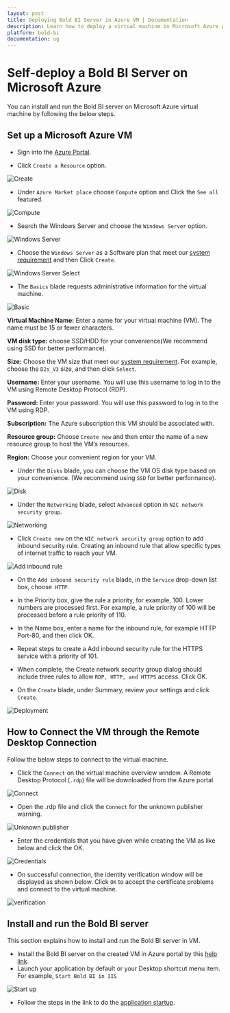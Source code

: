 ```yaml
---
layout: post
title: Deploying Bold BI Server in Azure VM | Documentation
description: Learn how to deploy a virtual machine in Microsoft Azure portal and install Bold BI server application into it.
platform: bold-bi
documentation: ug
---
```


# Self-deploy a Bold BI Server on Microsoft Azure

You can install and run the Bold BI server on Microsoft Azure virtual machine by  following the below steps.

## Set up a Microsoft Azure VM

* Sign into the [Azure Portal](https://portal.azure.com/).

* Click `Create a Resource` option.

![Create](/static/assets/installation-and-deployment/images/self-vm-Create.png)

* Under `Azure Market place` choose `Compute` option and Click the `See all` featured.

![Compute](/static/assets/installation-and-deployment/images/self-vm-compute.png)

* Search the Windows Server and choose the `Windows Server` option.

![Windows Server](/static/assets/installation-and-deployment/images/self-vm-windows-server.png)

* Choose the `Windows Server` as a Software plan that meet our [system requirement](/deploying-bold-bi/overview/#hardware-requirements) and then Click `Create`.

![Windows Server Select](/static/assets/installation-and-deployment/images/self-vm-windows-server-select.png)

* The `Basics` blade requests administrative information for the virtual machine.

![Basic](/static/assets/installation-and-deployment/images/self-vm-basic.png)

**Virtual Machine Name:** Enter a name for your virtual machine (VM). The name must be 15 or fewer characters.

**VM disk type:** choose SSD/HDD for your convenience(We recommend using SSD for better performance).

**Size:** Choose the VM size that meet our [system requirement](/deploying-bold-bi/overview/#hardware-requirements). For example, choose the `D2s_V3` size, and then click `Select`.

**Username:** Enter your username. You will use this username to log in to the VM using Remote Desktop Protocol (RDP).

**Password:** Enter your password. You will use this password to log in to the VM using RDP.

**Subscription:** The Azure subscription this VM should be associated with.

**Resource group:** Choose `Create new` and then enter the name of a new resource group to host the VM’s resources.

**Region:** Choose your convenient region for your VM.

* Under the `Disks` blade, you can choose the VM OS disk type based on your convenience. (We recommend using `SSD` for better performance).

![Disk](/static/assets/installation-and-deployment/images/self-vm-disk.png)

* Under the `Networking` blade, select `Advanced` option in `NIC network security group`.

![Networking](/static/assets/installation-and-deployment/images/self-vm-networking.png)

* Click `Create new` on the `NIC network security group` option to add inbound security rule. Creating an inbound rule that allow specific types of internet traffic to reach your VM.

![Add inbound rule](/static/assets/installation-and-deployment/images/self-vm-add-inbound-rule.png)

* On the `Add inbound security rule` blade, in the `Service` drop-down list box, choose` HTTP`.

* In the Priority box, give the rule a priority, for example, 100. Lower numbers are processed first. For example, a rule priority of 100 will be processed before a rule priority of 110.

* In the Name box, enter a name for the inbound rule, for example HTTP Port-80, and then click OK.

* Repeat steps to create a Add inbound security rule for the HTTPS service with a priority of 101.

* When complete, the Create network security group dialog should include three rules to allow `RDP, HTTP, and HTTPS` access. Click OK.

* On the `Create` blade, under Summary, review your settings and click `Create`.

![Deployment](/static/assets/installation-and-deployment/images/self-vm-deployment.png)

## How to Connect the VM through the Remote Desktop Connection

Follow the below steps to connect to the virtual machine.

* Click the `Connect` on the virtual machine overview window. A Remote Desktop Protocol (`.rdp`) file will be downloaded from the Azure portal.

![Connect](/static/assets/installation-and-deployment/images/self-vm-connect.png)

* Open the .rdp file and click the `Connect` for the unknown publisher warning.

![Unknown publisher](/static/assets/installation-and-deployment/images/self-vm-connect-unknown-publisher.png)

* Enter the credentials that you have given while creating the VM as like below and click the OK.

![Credentials](/static/assets/installation-and-deployment/images/self-vm-credentials.png)

* On successful connection, the identity verification window will be displayed as shown below. Click `OK` to accept the certificate problems and connect to the virtual machine.

![verification](/static/assets/installation-and-deployment/images/self-vm-connect-verification.png)

## Install and run the Bold BI server

This section explains how to install and run the Bold BI server in VM. 

* Install the Bold BI server on the created VM in Azure portal by this [help link](/deploying-bold-bi/deploying-in-windows/installation-and-deployment/). 
* Launch your application by default or your Desktop shortcut menu item. For example, `Start Bold BI in IIS`

![Start up](/static/assets/installation-and-deployment/images/boldbi-startup.png)

* Follow the steps in the link to do the [application startup](/application-startup/).